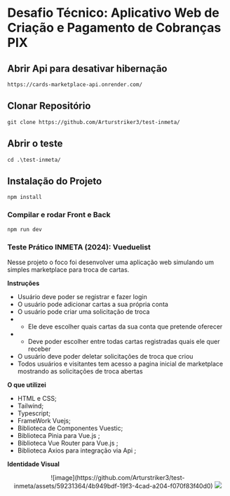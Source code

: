# Desafio Técnico: Aplicativo Web de Criação e Pagamento de Cobranças PIX

## Abrir Api para desativar hibernação
```
https://cards-marketplace-api.onrender.com/
```

## Clonar Repositório
```
git clone https://github.com/Arturstriker3/test-inmeta/
```

## Abrir o teste
```
cd .\test-inmeta/
```

## Instalação do Projeto
```
npm install
```

### Compilar e rodar Front e Back
```
npm run dev
```

### Teste Prático INMETA (2024): Vueduelist
 
 Nesse projeto o foco foi desenvolver uma aplicação web simulando um simples marketplace para troca de cartas.

 **Instruções**
 
* Usuário deve poder se registrar e fazer login
* O usuário pode adicionar cartas a sua própria conta
* O usuário pode criar uma solicitação de troca
* * Ele deve escolher quais cartas da sua conta que pretende oferecer
* * Deve poder escolher entre todas cartas registradas quais ele quer receber
* O usuário deve poder deletar solicitações de troca que criou
* Todos usuários e visitantes tem acesso a pagina inicial de marketplace mostrando as solicitações de troca abertas
 
 **O que utilizei**
* HTML e CSS;
* Tailwind;
* Typescript;
* FrameWork Vuejs;
* Biblioteca de Componentes Vuestic;
* Biblioteca Pinia para Vue.js ;
* Biblioteca Vue Router para Vue.js ;
* Biblioteca Axios para integração via Api ;

**Identidade Visual**
<div align="center">
![image](https://github.com/Arturstriker3/test-inmeta/assets/59231364/4b949bdf-19f3-4cad-a204-f070f83f40d0)
<img src="https://github.com/Arturstriker3/test-delbank/assets/59231364/eaa00b48-96f4-4b3d-84e5-64f50ffc31d7" width="auto" height="auto" />
</div>
<br/>
